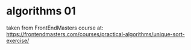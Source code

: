 # algorithms 01

taken from FrontEndMasters course at: https://frontendmasters.com/courses/practical-algorithms/unique-sort-exercise/